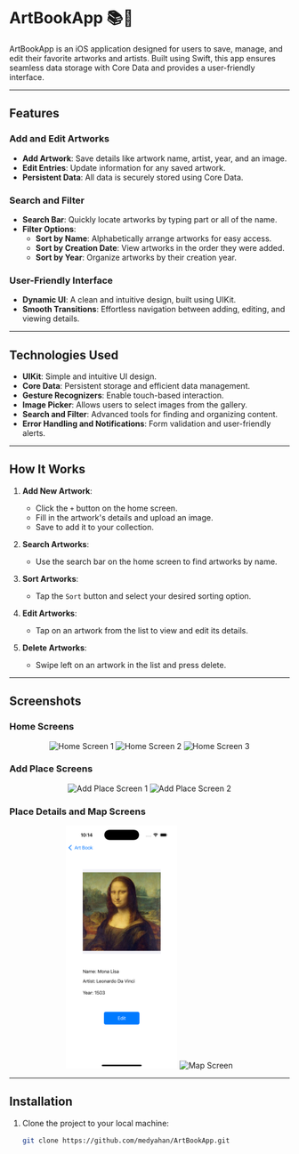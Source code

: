 # ArtBookApp 📚🎨

ArtBookApp is an iOS application designed for users to save, manage, and edit their favorite artworks and artists. Built using Swift, this app ensures seamless data storage with Core Data and provides a user-friendly interface.

---

## Features

### Add and Edit Artworks
- **Add Artwork**: Save details like artwork name, artist, year, and an image.
- **Edit Entries**: Update information for any saved artwork.
- **Persistent Data**: All data is securely stored using Core Data.

### Search and Filter
- **Search Bar**: Quickly locate artworks by typing part or all of the name.
- **Filter Options**:
  - **Sort by Name**: Alphabetically arrange artworks for easy access.
  - **Sort by Creation Date**: View artworks in the order they were added.
  - **Sort by Year**: Organize artworks by their creation year.

### User-Friendly Interface
- **Dynamic UI**: A clean and intuitive design, built using UIKit.
- **Smooth Transitions**: Effortless navigation between adding, editing, and viewing details.


---

## Technologies Used
- **UIKit**: Simple and intuitive UI design.
- **Core Data**: Persistent storage and efficient data management.
- **Gesture Recognizers**: Enable touch-based interaction.
- **Image Picker**: Allows users to select images from the gallery.
- **Search and Filter**: Advanced tools for finding and organizing content.
- **Error Handling and Notifications**: Form validation and user-friendly alerts.

---

## How It Works
1. **Add New Artwork**:
   - Click the `+` button on the home screen.
   - Fill in the artwork's details and upload an image.
   - Save to add it to your collection.

2. **Search Artworks**:
   - Use the search bar on the home screen to find artworks by name.

3. **Sort Artworks**:
   - Tap the `Sort` button and select your desired sorting option.

4. **Edit Artworks**:
   - Tap on an artwork from the list to view and edit its details.

5. **Delete Artworks**:
   - Swipe left on an artwork in the list and press delete.
     
---

## Screenshots

### Home Screens
<p align="center">
    <img src="screenshots/home-screen-1.png" alt="Home Screen 1" width="200"/>
    <img src="screenshots/home-screen-2.png" alt="Home Screen 2" width="200"/>
    <img src="screenshots/home-screen-3.png" alt="Home Screen 3" width="200"/>
</p>

### Add Place Screens
<p align="center">
    <img src="screenshots/add-place-1.png" alt="Add Place Screen 1" width="200"/>
    <img src="screenshots/add-place-2.png" alt="Add Place Screen 2" width="200"/>
</p>

### Place Details and Map Screens
<p align="center">
    <img src="screenshots/details-screen.png" alt="Place Details" width="200"/>
    <img src="screenshots/map-screen.png" alt="Map Screen" width="200"/>
</p>

---

## Installation
1. Clone the project to your local machine:
   ```bash
   git clone https://github.com/medyahan/ArtBookApp.git
